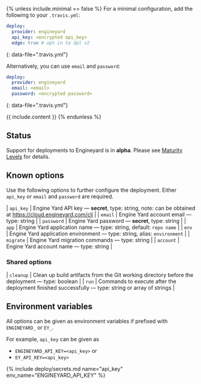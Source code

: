 {% unless include.minimal == false %}
For a minimal configuration, add the following to your `.travis.yml`:

```yaml
deploy:
  provider: engineyard
  api_key: <encrypted api_key>
  edge: true # opt in to dpl v2
```
{: data-file=".travis.yml"}

Alternatively, you can use `email` and `password`:

```yaml
deploy:
  provider: engineyard
  email: <email>
  password: <encrypted password>
```
{: data-file=".travis.yml"}


{{ include.content }}
{% endunless %}

## Status

Support for deployments to Engineyard is in **alpha**. Please see [Maturity Levels](/user/deployment-v2#maturity-levels) for details.
## Known options

Use the following options to further configure the deployment. Either `api_key` or `email` and `password` are required.

| `api_key` | Engine Yard API key &mdash; **secret**, type: string, note: can be obtained at https://cloud.engineyard.com/cli |
| `email` | Engine Yard account email &mdash; type: string |
| `password` | Engine Yard password &mdash; **secret**, type: string |
| `app` | Engine Yard application name &mdash; type: string, default: `repo name` |
| `env` | Engine Yard application environment &mdash; type: string, alias: `environment` |
| `migrate` | Engine Yard migration commands &mdash; type: string |
| `account` | Engine Yard account name &mdash; type: string |

### Shared options

| `cleanup` | Clean up build artifacts from the Git working directory before the deployment &mdash; type: boolean |
| `run` | Commands to execute after the deployment finished successfully &mdash; type: string or array of strings |

## Environment variables

All options can be given as environment variables if prefixed with `ENGINEYARD_` or `EY_`.

For example, `api_key` can be given as 

* `ENGINEYARD_API_KEY=<api_key>` or 
* `EY_API_KEY=<api_key>`

{% include deploy/secrets.md name="api_key" env_name="ENGINEYARD_API_KEY" %}